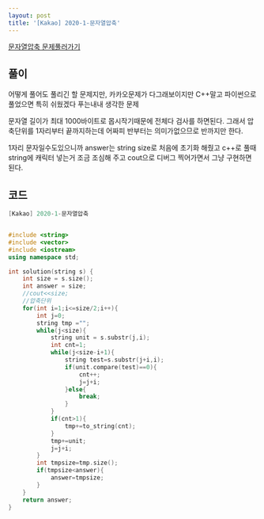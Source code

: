 ```yaml
---
layout: post
title: '[Kakao] 2020-1-문자열압축'
---
```


[문자열압축 문제풀러가기](https://programmers.co.kr/learn/courses/30/lessons/60057)

## 풀이

어떻게 풀어도 풀리긴 할 문제지만,
카카오문제가 다그래보이지만
C++말고 파이썬으로 풀었으면 특히 쉬웠겠다 푸는내내 생각한 문제

문자열 길이가 최대 1000바이트로 몹시작기때문에 전체다 검사를 하면된다.
그래서 압축단위를 1자리부터 끝까지하는데 어짜피 반부터는 의미가없으므로 반까지만 한다.

1자리 문자일수도있으니까 answer는 string size로 처음에 초기화 해줬고
c++로 풀때 string에 캐릭터 넣는거 조금 조심해 주고 cout으로 디버그 찍어가면서 
그냥 구현하면 된다.

## 코드

```cpp
[Kakao] 2020-1-문자열압축


#include <string>
#include <vector>
#include <iostream>
using namespace std;

int solution(string s) {
    int size = s.size();
    int answer = size;
    //cout<<size;
    //압축단위
    for(int i=1;i<=size/2;i++){
        int j=0;
        string tmp ="";
        while(j<size){
            string unit = s.substr(j,i);
            int cnt=1;
            while(j<size-i+1){
                string test=s.substr(j+i,i);
                if(unit.compare(test)==0){
                    cnt++;
                    j=j+i;
                }else{
                    break;
                }
            }
            if(cnt>1){
                tmp+=to_string(cnt);
            }
            tmp+=unit;
            j=j+i;
        }
        int tmpsize=tmp.size();
        if(tmpsize<answer){
            answer=tmpsize;
        }
    }
    return answer;
}
```
